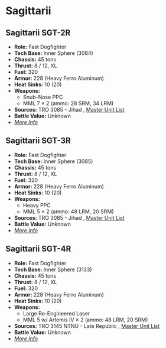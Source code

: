 # Sagittarii 

## Sagittarii SGT-2R 

- **Role:** Fast Dogfighter 
- **Tech Base:** Inner Sphere (3084) 
- **Chassis:** 45 tons 
- **Thrust:** 8 / 12, XL 
- **Fuel:** 320 
- **Armor:** 228 (Heavy Ferro Aluminum) 
- **Heat Sinks:** 10 (20) 
- **Weapons:** 
  - Snub-Nose PPC 
  - MML 7 × 2 (ammo: 28 SRM, 34 LRM) 
- **Sources:** TRO 3085 - Jihad , [Master Unit List](http://masterunitlist.info/Unit/Details/2769) 
- **Battle Value:** Unknown 
- [*More Info*](sagittarii/sagittarii_sgt-2r.md) 

## Sagittarii SGT-3R 

- **Role:** Fast Dogfighter 
- **Tech Base:** Inner Sphere (3085) 
- **Chassis:** 45 tons 
- **Thrust:** 8 / 12, XL 
- **Fuel:** 320 
- **Armor:** 228 (Heavy Ferro Aluminum) 
- **Heat Sinks:** 10 (20) 
- **Weapons:** 
  - Heavy PPC 
  - MML 5 × 2 (ammo: 48 LRM, 20 SRM) 
- **Sources:** TRO 3085 - Jihad , [Master Unit List](http://masterunitlist.info/Unit/Details/2770) 
- **Battle Value:** Unknown 
- [*More Info*](sagittarii/sagittarii_sgt-3r.md) 

## Sagittarii SGT-4R 

- **Role:** Fast Dogfighter 
- **Tech Base:** Inner Sphere (3133) 
- **Chassis:** 45 tons 
- **Thrust:** 8 / 12, XL 
- **Fuel:** 320 
- **Armor:** 228 (Heavy Ferro Aluminum) 
- **Heat Sinks:** 10 (20) 
- **Weapons:** 
  - Large Re-Engineered Laser 
  - MML 5 w/ Artemis IV × 2 (ammo: 48 LRM, 20 SRM) 
- **Sources:** TRO 3145 NTNU - Late Republic , [Master Unit List](http://masterunitlist.info/Unit/Details/6817) 
- **Battle Value:** Unknown 
- [*More Info*](sagittarii/sagittarii_sgt-4r.md) 

